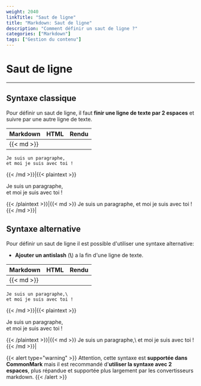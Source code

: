 ```yaml
---
weight: 2040
linkTitle: "Saut de ligne"
title: "Markdown: Saut de ligne"
description: "Comment définir un saut de ligne ?"
categories: ["Markdown"]
tags: ["Gestion du contenu"]
---
```


# Saut de ligne
---

## Syntaxe classique

Pour définir un saut de ligne, il faut **finir une ligne de texte par 2 espaces** et suivre par une autre ligne de texte.

| Markdown | HTML | Rendu |
| -------- | ---- | ----- |
|{{< md >}}
```
Je suis un paragraphe,  
et moi je suis avec toi !
```
{{< /md >}}|{{< plaintext >}}
<p>Je suis un paragraphe,<br>
et moi je suis avec toi !</p>
{{< /plaintext >}}|{{< md >}}
Je suis un paragraphe,  
et moi je suis avec toi !
{{< /md >}}|

## Syntaxe alternative

Pour définir un saut de ligne il est possible d'utiliser une syntaxe alternative:

* **Ajouter un antislash** (**\\**) a la fin d'une ligne de texte.

| Markdown | HTML | Rendu |
| -------- | ---- | ----- |
|{{< md >}}
```
Je suis un paragraphe,\
et moi je suis avec toi !
```
{{< /md >}}|{{< plaintext >}}
<p>Je suis un paragraphe,<br>
et moi je suis avec toi !</p>
{{< /plaintext >}}|{{< md >}}
Je suis un paragraphe,\
et moi je suis avec toi !
{{< /md >}}|

{{< alert type="warning" >}}
Attention, cette syntaxe est **supportée dans CommonMark** mais il est recommandé d'**utiliser la syntaxe avec 2 espaces**, plus répandue et supportée plus largement par les convertisseurs markdown.
{{< /alert >}}
